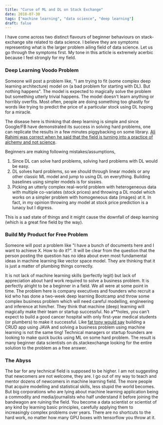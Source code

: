 ```yaml
---
title: "Curse of ML and DL on Stack Exchange"
date: 2018-07-30
tags: ["machine learning", "data science", "deep learning"]
draft: false
---
```


I have come across two distinct flavours of beginner behaviours on stack-exchange site related to data science. I believe they are symptoms representing what is the larger
problem ailing field of data science. Let us go through the symptoms first. My tone in
this article is extremely acerbic because I feel strongly for my field.

### Deep Learning Voodo Problem

Someone will post a problem like, "I am trying to fit (some complex deep learning architecture) model
on (a bad problem for starting with DL). But nothing happens". The model is expected to magically
solve the problem but something utterly trivial happens. The model doesn't learn anything
or horribly overfits. Most often, people are doing something too ghastly for words like trying to
predict the price of a particular stock using DL hoping for a miracle.

The disease here is thinking that deep learning is simple and since Google/FB have demonstrated its
success in solving hard problems, one can replicate the results in a few minutes piggybacking on some
library. [Ali Rahimi was correct when he said that the field is turning into a practice of alchemy and
not science](https://www.youtube.com/watch?v=Qi1Yry33TQE).

Beginners are making following mistakes/assumptions,

  1. Since DL can solve hard problems, solving hard problems with DL would be easy.
  2. DL solves hard problems, so we should through linear models or any other classic ML model
     and jump to using DL on everything. Building baselines using simpler models is for sissies.
  3. Picking an utterly complex real-world problem with heterogeneous data with multiple co-variates (stock prices)
     and throwing a DL model which works on a simpler problem with homogeneous data (images) at it. In fact, in
     my opinion throwing any model at stock price prediction is a lunacy but I digress.

This is a sad state of things and it might cause the downfall of deep learning (which is a great fine field by the
way).

### Build My Product for Free Problem

Someone will post a problem like "I have a bunch of documents here and I want to achieve X. How to do it?". It
will be clear from the question that the person posting the question has no idea about even most fundamental
ideas in machine learning like vector space model. They are thinking that it is just a matter of plumbing things
correctly. 

It is not lack of machine learning skills (perfectly legit) but lack of appreciation about hard work
required to solve a business problem. It is perfectly alright to be a beginner in a field. We all were at some point in time. The problem here is company executives and founders who recruit a kid who has done a two-week deep learning Bootcamp and throw some complex business problem which will need careful modelling, engineering and inference at him/her. They think that
machine (deep) learning will magically make their team or startup successful. No a**holes, you can't expect to build a good cancer hospital with only first-year medical students (or plumbers) to make it successful. Like [fat tony would say](http://www.kitco.com/ind/Turk/turk_sep092008.html) building a CRUD app using JAVA and solving a business problem using machine learning is
not the same ting! Technical managers or startup founders are looking to make quick bucks using ML on some hard
problem. The result is many beginner data scientists on ds.stackexchange looking for the entire solution to the problem as
a free answer.

### The Abyss

The bar for any technical field is supposed to be higher. I am not suggesting that newcomers are not welcome, they
are. I go out of my way to teach and mentor dozens of newcomers in machine learning field. The more people that acquire modelling and statistical skills, less stupid the world becomes. But big corporations who are lying about machine learning application
being a commodity and media/journalists who half understand it before joining the bandwagon are ruining the field.
You become a data scientist or scientist of any kind by learning basic principles, carefully applying them to increasingly complex problems over years. There are no shortcuts to the hard work, no matter how many GPU boxes with tensorflow you throw at it.
